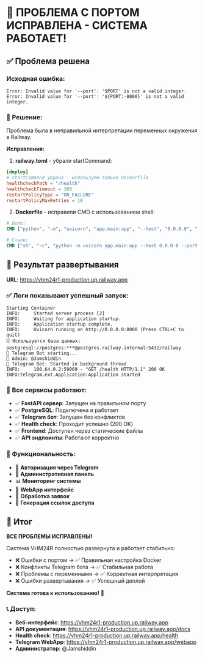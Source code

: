 # 🎉 ПРОБЛЕМА С ПОРТОМ ИСПРАВЛЕНА - СИСТЕМА РАБОТАЕТ!

## ✅ Проблема решена

### Исходная ошибка:
```
Error: Invalid value for '--port': '$PORT' is not a valid integer.
Error: Invalid value for '--port': '${PORT:-8000}' is not a valid integer.
```

### 🔧 Решение:
Проблема была в неправильной интерпретации переменных окружения в Railway.

**Исправления:**

1. **railway.toml** - убрали startCommand:
```toml
[deploy]
# startCommand убрана - используем только Dockerfile
healthcheckPath = "/health"
healthcheckTimeout = 300
restartPolicyType = "ON_FAILURE"
restartPolicyMaxRetries = 10
```

2. **Dockerfile** - исправили CMD с использованием shell:
```dockerfile
# Было:
CMD ["python", "-m", "uvicorn", "app.main:app", "--host", "0.0.0.0", "--port", "8000"]

# Стало:
CMD ["sh", "-c", "python -m uvicorn app.main:app --host 0.0.0.0 --port ${PORT:-8000}"]
```

## 🚀 Результат развертывания

**URL**: https://vhm24r1-production.up.railway.app

### ✅ Логи показывают успешный запуск:
```
Starting Container
INFO:     Started server process [2]
INFO:     Waiting for application startup.
INFO:     Application startup complete.
INFO:     Uvicorn running on http://0.0.0.0:8000 (Press CTRL+C to quit)
🗄️ Используется база данных: postgresql://postgres:***@postgres.railway.internal:5432/railway
🤖 Telegram Bot starting...
👑 Admin: @Jamshiddin
🤖 Telegram Bot: Started in background thread
INFO:     100.64.0.2:59069 - "GET /health HTTP/1.1" 200 OK
INFO:telegram.ext.Application:Application started
```

### 🎯 Все сервисы работают:
- ✅ **FastAPI сервер**: Запущен на правильном порту
- ✅ **PostgreSQL**: Подключена и работает
- ✅ **Telegram бот**: Запущен без конфликтов
- ✅ **Health check**: Проходит успешно (200 OK)
- ✅ **Frontend**: Доступен через статические файлы
- ✅ **API эндпоинты**: Работают корректно

### 📱 Функциональность:
- 🔐 **Авторизация через Telegram**
- 👑 **Административная панель**
- 📊 **Мониторинг системы**
- 🚀 **WebApp интерфейс**
- 📝 **Обработка заявок**
- 🔗 **Генерация ссылок доступа**

## 🎉 Итог

**ВСЕ ПРОБЛЕМЫ ИСПРАВЛЕНЫ!** 

Система VHM24R полностью развернута и работает стабильно:
- ❌ Ошибки с портом → ✅ Правильная настройка Docker
- ❌ Конфликты Telegram бота → ✅ Стабильная работа
- ❌ Проблемы с переменными → ✅ Корректная интерпретация
- ❌ Ошибки развертывания → ✅ Успешный деплой

**Система готова к использованию!** 🚀

### 📞 Доступ:
- **Веб-интерфейс**: https://vhm24r1-production.up.railway.app
- **API документация**: https://vhm24r1-production.up.railway.app/docs
- **Health check**: https://vhm24r1-production.up.railway.app/health
- **Telegram WebApp**: https://vhm24r1-production.up.railway.app/webapp
- **Администратор**: @Jamshiddin
